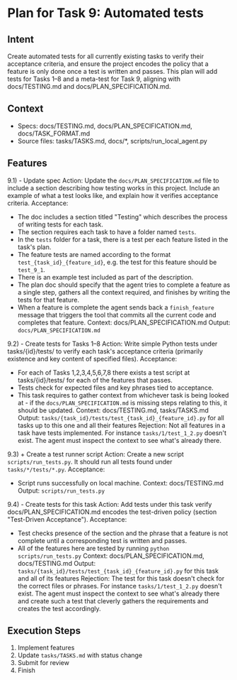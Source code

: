 # Plan for Task 9: Automated tests

## Intent
Create automated tests for all currently existing tasks to verify their acceptance criteria, and ensure the project encodes the policy that a feature is only done once a test is written and passes. This plan will add tests for Tasks 1–8 and a meta-test for Task 9, aligning with docs/TESTING.md and docs/PLAN_SPECIFICATION.md.

## Context
- Specs: docs/TESTING.md, docs/PLAN_SPECIFICATION.md, docs/TASK_FORMAT.md
- Source files: tasks/TASKS.md, docs/*, scripts/run_local_agent.py

## Features

9.1) - Update spec
   Action: Update the `docs/PLAN_SPECIFICATION.md` file to include a section describing how testing works in this project. Include an example of what a test looks like, and explain how it verifies acceptance criteria.
   Acceptance:
   - The doc includes a section titled "Testing" which describes the process of writing tests for each task.
   - The section requires each task to have a folder named `tests`.
   - In the `tests` folder for a task, there is a test per each feature listed in the task's plan.
   - The feature tests are named according to the format `test_{task_id}_{feature_id}`, e.g. the test for this feature should be `test_9_1`.
   - There is an example test included as part of the description.
   - The plan doc should specify that the agent tries to complete a feature as a single step, gathers all the context required, and finishes by writing the tests for that feature.
   - When a feature is complete the agent sends back a `finish_feature` message that triggers the tool that commits all the current code and completes that feature.
   Context: docs/PLAN_SPECIFICATION.md
   Output: `docs/PLAN_SPECIFICATION.md`

9.2) - Create tests for Tasks 1–8
   Action: Write simple Python tests under tasks/{id}/tests/ to verify each task's acceptance criteria (primarily existence and key content of specified files).
   Acceptance:
   - For each of Tasks 1,2,3,4,5,6,7,8 there exists a test script at tasks/{id}/tests/ for each of the features that passes.
   - Tests check for expected files and key phrases tied to acceptance.
   - This task requires to gather context from whichever task is being looked at - if the `docs/PLAN_SPECIFICATION.md` is missing steps relating to this, it should be updated.
   Context: docs/TESTING.md, tasks/TASKS.md
   Output: `tasks/{task_id}/tests/test_{task_id}_{feature_id}.py` for all tasks up to this one and all their features
   Rejection: Not all features in a task have tests implemented. For instance `tasks/1/test_1_2.py` doesn't exist. The agent must inspect the context to see what's already there.

9.3) + Create a test runner script
   Action: Create a new script `scripts/run_tests.py`. It should run all tests found under `tasks/*/tests/*.py`.
   Acceptance:
   - Script runs successfully on local machine.
   Context: docs/TESTING.md
   Output: `scripts/run_tests.py`

9.4) - Create tests for this task
   Action: Add tests under this task verify docs/PLAN_SPECIFICATION.md encodes the test-driven policy (section "Test-Driven Acceptance").
   Acceptance:
   - Test checks presence of the section and the phrase that a feature is not complete until a corresponding test is written and passes.
   - All of the features here are tested by running `python scripts/run_tests.py`
   Context: docs/PLAN_SPECIFICATION.md, docs/TESTING.md
   Output: `tasks/{task_id}/tests/test_{task_id}_{feature_id}.py` for this task and all of its features
   Rejection: The test for this task doesn't check for the correct files or phrases. For instance `tasks/1/test_1_2.py` doesn't exist. The agent must inspect the context to see what's already there and create such a test that cleverly gathers the requirements and creates the test accordingly.

## Execution Steps
1) Implement features
2) Update `tasks/TASKS.md` with status change
3) Submit for review
4) Finish
